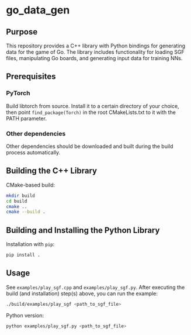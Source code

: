 # go_data_gen

## Purpose

This repository provides a C++ library with Python bindings for generating data for the game of Go. The library includes functionality for loading SGF files, manipulating Go boards, and generating input data for training NNs.

## Prerequisites

### PyTorch
Build libtorch from source.
Install it to a certain directory of your choice, then point `find_package(Torch)` in the root CMakeLists.txt to it with the PATH parameter.

### Other dependencies
Other dependencies should be downloaded and built during the build process automatically.

## Building the C++ Library

CMake-based build:

```sh
mkdir build
cd build
cmake ..
cmake --build .
```

## Building and Installing the Python Library

Installation with `pip`:

```sh
pip install .
```

## Usage

See `examples/play_sgf.cpp` and `examples/play_sgf.py`.
After executing the build (and installation) step(s) above, you can run the example:

```sh
./build/examples/play_sgf <path_to_sgf_file>
```

Python version:

```sh
python examples/play_sgf.py <path_to_sgf_file>
```
